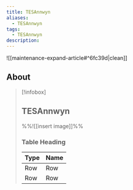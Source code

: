 ```yaml
---
title: TESAnnwyn
aliases:
  - TESAnnwyn
tags:
  - TESAnnwyn
description:
---
```


![[maintenance-expand-article#^6fc39d|clean]]

## About

> [!infobox]
> 
> ## TESAnnwyn
> 
> %%![[insert image]]%%
> 
> ### Table Heading
> 
> | Type | Name |
> | --- | --- |
> | Row | Row |
> | Row | Row |
